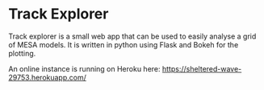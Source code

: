# Track Explorer

Track explorer is a small web app that can be used to easily analyse a grid of MESA models. It is written in python
using Flask and Bokeh for the plotting. 

An online instance is running on Heroku here: https://sheltered-wave-29753.herokuapp.com/